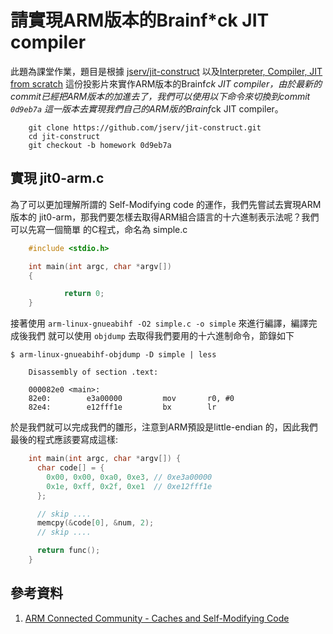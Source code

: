 # 請實現ARM版本的Brainf*ck JIT compiler

此題為課堂作業，題目是根據 [jserv/jit-construct](https://github.com/jserv/jit-construct.git) 以及[Interpreter, Compiler, JIT from scratch](http://wiki.csie.ncku.edu.tw/embedded/summer2015/jit-compiler.pdf) 這份投影片來實作ARM版本的Brainf*ck JIT compiler，由於最新的commit已經把ARM版本的加進去了，我們可以使用以下命令來切換到commit `0d9eb7a` 這一版本去實現我們自己的ARM版的Brainf*ck JIT compiler。


```
    git clone https://github.com/jserv/jit-construct.git
    cd jit-construct
    git checkout -b homework 0d9eb7a
```

## 實現 jit0-arm.c

為了可以更加理解所謂的 Self-Modifying code 的運作，我們先嘗試去實現ARM版本的
jit0-arm，那我們要怎樣去取得ARM組合語言的十六進制表示法呢？我們可以先寫一個簡單
的C程式，命名為 simple.c

```c
    #include <stdio.h>

    int main(int argc, char *argv[])
    {

            return 0;
    }
```

接著使用 `arm-linux-gnueabihf -O2 simple.c -o simple` 來進行編譯，編譯完成後我們
就可以使用 `objdump` 去取得我們要用的十六進制命令，節錄如下

```
$ arm-linux-gnueabihf-objdump -D simple | less

    Disassembly of section .text:

    000082e0 <main>:
    82e0:        e3a00000         mov       r0, #0
    82e4:        e12fff1e         bx        lr
```

於是我們就可以完成我們的雛形，注意到ARM預設是little-endian 的，因此我們最後的程式應該要寫成這樣:

```c
    int main(int argc, char *argv[]) {
      char code[] = {
        0x00, 0x00, 0xa0, 0xe3, // 0xe3a00000
        0x1e, 0xff, 0x2f, 0xe1  // 0xe12fff1e
      };

      // skip ....
      memcpy(&code[0], &num, 2);
      // skip ....

      return func();
    }
```

## 參考資料

1. [ARM Connected Community - Caches and Self-Modifying Code](http://community.arm.com/groups/processors/blog/2010/02/17/caches-and-self-modifying-code)
